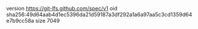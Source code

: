 version https://git-lfs.github.com/spec/v1
oid sha256:49d64aab4d1ec5396da21d59187a3df292a1a6a97aa5c3cd1359d64e7b9cc58a
size 7049
